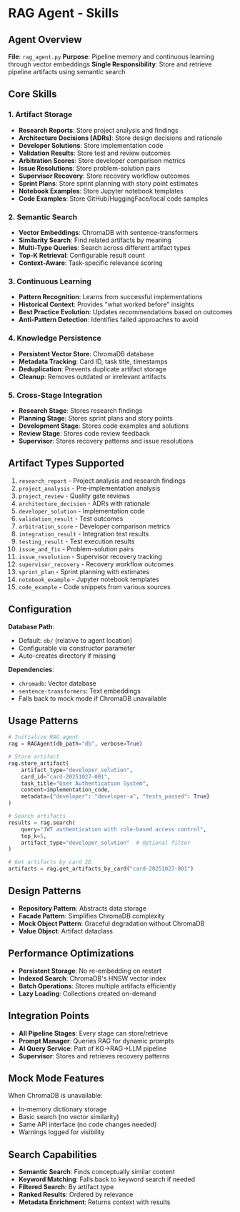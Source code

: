 # RAG Agent - Skills

## Agent Overview
**File**: `rag_agent.py`
**Purpose**: Pipeline memory and continuous learning through vector embeddings
**Single Responsibility**: Store and retrieve pipeline artifacts using semantic search

## Core Skills

### 1. Artifact Storage
- **Research Reports**: Store project analysis and findings
- **Architecture Decisions (ADRs)**: Store design decisions and rationale
- **Developer Solutions**: Store implementation code
- **Validation Results**: Store test and review outcomes
- **Arbitration Scores**: Store developer comparison metrics
- **Issue Resolutions**: Store problem-solution pairs
- **Supervisor Recovery**: Store recovery workflow outcomes
- **Sprint Plans**: Store sprint planning with story point estimates
- **Notebook Examples**: Store Jupyter notebook templates
- **Code Examples**: Store GitHub/HuggingFace/local code samples

### 2. Semantic Search
- **Vector Embeddings**: ChromaDB with sentence-transformers
- **Similarity Search**: Find related artifacts by meaning
- **Multi-Type Queries**: Search across different artifact types
- **Top-K Retrieval**: Configurable result count
- **Context-Aware**: Task-specific relevance scoring

### 3. Continuous Learning
- **Pattern Recognition**: Learns from successful implementations
- **Historical Context**: Provides "what worked before" insights
- **Best Practice Evolution**: Updates recommendations based on outcomes
- **Anti-Pattern Detection**: Identifies failed approaches to avoid

### 4. Knowledge Persistence
- **Persistent Vector Store**: ChromaDB database
- **Metadata Tracking**: Card ID, task title, timestamps
- **Deduplication**: Prevents duplicate artifact storage
- **Cleanup**: Removes outdated or irrelevant artifacts

### 5. Cross-Stage Integration
- **Research Stage**: Stores research findings
- **Planning Stage**: Stores sprint plans and story points
- **Development Stage**: Stores code examples and solutions
- **Review Stage**: Stores code review feedback
- **Supervisor**: Stores recovery patterns and issue resolutions

## Artifact Types Supported

1. `research_report` - Project analysis and research findings
2. `project_analysis` - Pre-implementation analysis
3. `project_review` - Quality gate reviews
4. `architecture_decision` - ADRs with rationale
5. `developer_solution` - Implementation code
6. `validation_result` - Test outcomes
7. `arbitration_score` - Developer comparison metrics
8. `integration_result` - Integration test results
9. `testing_result` - Test execution results
10. `issue_and_fix` - Problem-solution pairs
11. `issue_resolution` - Supervisor recovery tracking
12. `supervisor_recovery` - Recovery workflow outcomes
13. `sprint_plan` - Sprint planning with estimates
14. `notebook_example` - Jupyter notebook templates
15. `code_example` - Code snippets from various sources

## Configuration

**Database Path**:
- Default: `db/` (relative to agent location)
- Configurable via constructor parameter
- Auto-creates directory if missing

**Dependencies**:
- `chromadb`: Vector database
- `sentence-transformers`: Text embeddings
- Falls back to mock mode if ChromaDB unavailable

## Usage Patterns

```python
# Initialize RAG agent
rag = RAGAgent(db_path="db", verbose=True)

# Store artifact
rag.store_artifact(
    artifact_type="developer_solution",
    card_id="card-20251027-001",
    task_title="User Authentication System",
    content=implementation_code,
    metadata={"developer": "developer-a", "tests_passed": True}
)

# Search artifacts
results = rag.search(
    query="JWT authentication with role-based access control",
    top_k=5,
    artifact_type="developer_solution"  # Optional filter
)

# Get artifacts by card ID
artifacts = rag.get_artifacts_by_card("card-20251027-001")
```

## Design Patterns

- **Repository Pattern**: Abstracts data storage
- **Facade Pattern**: Simplifies ChromaDB complexity
- **Mock Object Pattern**: Graceful degradation without ChromaDB
- **Value Object**: Artifact dataclass

## Performance Optimizations

- **Persistent Storage**: No re-embedding on restart
- **Indexed Search**: ChromaDB's HNSW vector index
- **Batch Operations**: Stores multiple artifacts efficiently
- **Lazy Loading**: Collections created on-demand

## Integration Points

- **All Pipeline Stages**: Every stage can store/retrieve
- **Prompt Manager**: Queries RAG for dynamic prompts
- **AI Query Service**: Part of KG→RAG→LLM pipeline
- **Supervisor**: Stores and retrieves recovery patterns

## Mock Mode Features

When ChromaDB is unavailable:
- In-memory dictionary storage
- Basic search (no vector similarity)
- Same API interface (no code changes needed)
- Warnings logged for visibility

## Search Capabilities

- **Semantic Search**: Finds conceptually similar content
- **Keyword Matching**: Falls back to keyword search if needed
- **Filtered Search**: By artifact type
- **Ranked Results**: Ordered by relevance
- **Metadata Enrichment**: Returns context with results
